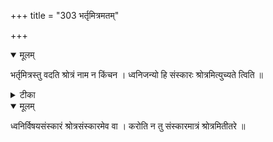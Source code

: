 +++
title = "303 भर्तृमित्रमतम्"

+++


<details open><summary>मूलम्</summary>

भर्तृमित्रस्तु वदति श्रोत्रं नाम न किंचन । ध्वनिजन्यो हि संस्कारः श्रोत्रमित्युच्यते त्विति ॥
</details>



<details><summary>टीका</summary>

श्लोक.[763]
</details>



<details open><summary>मूलम्</summary>

ध्वनिर्विषयसंस्कारं श्रोत्रसंस्कारमेव वा । करोति न तु संस्कारमात्रं श्रोत्रमितीतरे ॥
</details>

